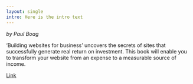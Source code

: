 ```yaml
---
layout: single
intro: Here is the intro text
---
```

_by Paul Boag_

‘Building websites for business’ uncovers the secrets of sites that successfully generate real return on investment. This book will enable you to transform your website from an expense to a measurable source of income.

[Link](http://boagworld.com/season/1/ "Building sites for return on investment")